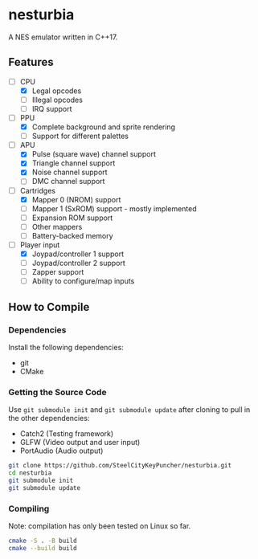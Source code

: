 # nesturbia

A NES emulator written in C++17.

## Features

* [ ] CPU
  * [x] Legal opcodes
  * [ ] Illegal opcodes
  * [ ] IRQ support
* [ ] PPU
  * [x] Complete background and sprite rendering
  * [ ] Support for different palettes
* [ ] APU
  * [x] Pulse (square wave) channel support
  * [x] Triangle channel support
  * [x] Noise channel support
  * [ ] DMC channel support
* [ ] Cartridges
  * [x] Mapper 0 (NROM) support
  * [ ] Mapper 1 (SxROM) support - mostly implemented
  * [ ] Expansion ROM support
  * [ ] Other mappers
  * [ ] Battery-backed memory
* [ ] Player input
  * [x] Joypad/controller 1 support
  * [ ] Joypad/controller 2 support
  * [ ] Zapper support
  * [ ] Ability to configure/map inputs

## How to Compile

### Dependencies

Install the following dependencies:
* git
* CMake

### Getting the Source Code

Use `git submodule init` and `git submodule update` after cloning to pull in the other dependencies:
* Catch2 (Testing framework)
* GLFW (Video output and user input)
* PortAudio (Audio output)

```bash
git clone https://github.com/SteelCityKeyPuncher/nesturbia.git
cd nesturbia
git submodule init
git submodule update
```

### Compiling

Note: compilation has only been tested on Linux so far.

```bash
cmake -S . -B build
cmake --build build
```
